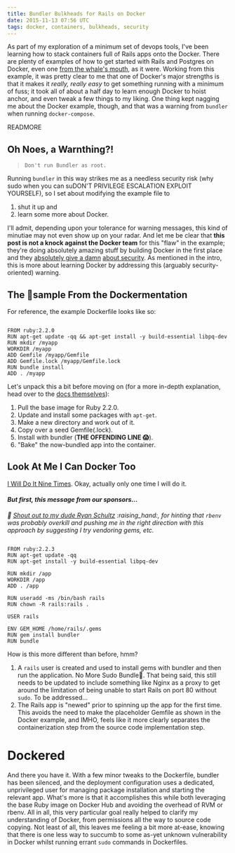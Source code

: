 ```yaml
---
title: Bundler Bulkheads for Rails on Docker
date: 2015-11-13 07:56 UTC
tags: docker, containers, bulkheads, security
---
```


As part of my exploration of a minimum set of devops tools, I've been learning
how to stack containers full of Rails apps onto the Docker.  There are plenty of
examples of how to get started with Rails and Postgres on Docker, even one [from
the whale's mouth](https://docs.docker.com/compose/rails/), as it were. Working
from this example, it was pretty clear to me that one of Docker's major
strengths is that it makes it _really, really easy_ to get something running
with a minimum of fuss; it took all of about a half day to learn enough Docker
to hoist anchor, and even tweak a few things to my liking. One thing kept
nagging me about the Docker example, though, and that was a warning from
`bundler` when running `docker-compose`.

READMORE

## Oh Noes, a Warnthing?!

> `Don't run Bundler as root.`

Running `bundler` in this way strikes me as a needless security risk (why sudo
when you can suDON'T PRIVILEGE ESCALATION EXPLOIT YOURSELF), so I set about
modifying the example file to

1. shut it up and
1. learn some more about Docker.

I'll admit, depending upon your tolerance for warning messages, this kind of
minutiae may not even show up on your radar. And let me be clear that **this
post is not a knock against the Docker team** for this "flaw" in the example;
they're doing absolutely amazing stuff by building Docker in the first place and
they [absolutely give a
damn](https://blog.docker.com/2015/05/understanding-docker-security-and-best-practices/)
[about security](https://github.com/docker/docker/issues/13490). As mentioned in
the intro, this is more about learning Docker by addressing this (arguably
security-oriented) warning.

## The :egg:sample From the Dockermentation

For reference, the example Dockerfile looks like so:

```

FROM ruby:2.2.0
RUN apt-get update -qq && apt-get install -y build-essential libpq-dev
RUN mkdir /myapp
WORKDIR /myapp
ADD Gemfile /myapp/Gemfile
ADD Gemfile.lock /myapp/Gemfile.lock
RUN bundle install
ADD . /myapp
```

Let's unpack this a bit before moving on (for a more in-depth explanation, head
over to the [docs themselves](https://docs.docker.com/compose/rails/)):

1. Pull the base image for Ruby 2.2.0.
1. Update and install some packages with `apt-get`.
1. Make a new directory and work out of it.
1. Copy over a seed Gemfile(.lock).
1. Install with bundler (**THE OFFENDING LINE :scream:**).
1. "Bake" the now-bundled app into the container.

## Look At Me I Can Docker Too

[I Will Do It Nine Times](https://youtu.be/ln5Ar5aHDYM?t=12s). Okay, actually
only one time I will do it.

#### *But first, this message from our sponsors...*

*:tada: [Shout out to my dude Ryan Schultz](http://ryands.org/) :raising\_hand:,
for hinting that `rbenv` was probably overkill and pushing me in the right
direction with this approach by suggesting I try vendoring gems, etc.*

```

FROM ruby:2.2.3
RUN apt-get update -qq
RUN apt-get install -y build-essential libpq-dev

RUN mkdir /app
WORKDIR /app
ADD . /app

RUN useradd -ms /bin/bash rails
RUN chown -R rails:rails .

USER rails

ENV GEM_HOME /home/rails/.gems
RUN gem install bundler
RUN bundle
```

How is this more different than before, hmm?

1. A `rails` user is created and used to install gems with bundler and then run
   the application. No More Sudo Bundle:no_good:. That being said, this still
   needs to be updated to include something like Nginx as a proxy to get around
   the limitation of being unable to start Rails on port 80 without `sudo`. To
   be addressed...
1. The Rails app is "newed" prior to spinning up the app for the first time.
   This avoids the need to make the placeholder Gemfile as shown in the Docker
   example, and IMHO, feels like it more clearly separates the containerization
   step from the source code implementation step.

# Dockered
And there you have it. With a few minor tweaks to the Dockerfile, bundler has
been silenced, and the deployment configuration uses a dedicated, unprivileged
user for managing package installation and starting the relevant app. What's
more is that it accomplishes this while both leveraging the base Ruby image on
Docker Hub and avoiding the overhead of RVM or rbenv. All in all, this very
particular goal really helped to clarify my understanding of Docker, from
permissions all the way to source code copying.  Not least of all, this leaves
me feeling a bit more at-ease, knowing that there is one less way to succumb to
some as-yet unknown vulnerability in Docker whilst running errant `sudo`
commands in Dockerfiles.

